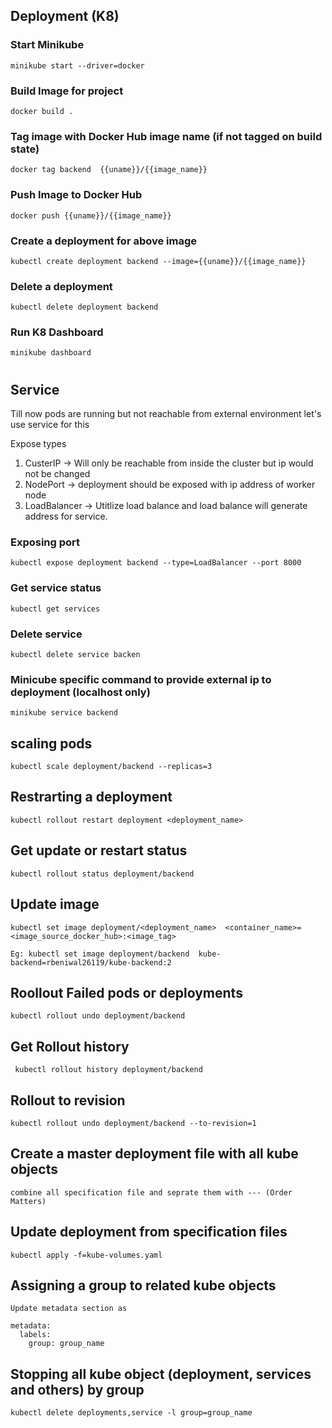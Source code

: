 ## Deployment (K8)

### Start Minikube
    minikube start --driver=docker

### Build Image for project
    docker build .

### Tag image with Docker Hub image name (if not tagged on build state)
    docker tag backend  {{uname}}/{{image_name}}

### Push Image to Docker Hub
    docker push {{uname}}/{{image_name}}

### Create a deployment for above image
    kubectl create deployment backend --image={{uname}}/{{image_name}}

### Delete a deployment
    kubectl delete deployment backend

### Run K8 Dashboard
    minikube dashboard

#
#
#

## Service
Till  now pods are running but not reachable from external environment let's use service for this

Expose types
1. CusterIP -> Will only be reachable from inside the cluster but ip would not be changed
2. NodePort -> deployment should be exposed with ip address of worker node
3. LoadBalancer -> Utitlize load balance and load balance will generate address for service.

### Exposing port
    kubectl expose deployment backend --type=LoadBalancer --port 8000

### Get service status
    kubectl get services

### Delete service
    kubectl delete service backen

### Minicube specific command to provide external ip to deployment (localhost only)
    minikube service backend

## scaling pods
    kubectl scale deployment/backend --replicas=3

## Restrarting a deployment
    kubectl rollout restart deployment <deployment_name>


## Get update or restart status
    kubectl rollout status deployment/backend


## Update image
    kubectl set image deployment/<deployment_name>  <container_name>=<image_source_docker_hub>:<image_tag>

    Eg: kubectl set image deployment/backend  kube-backend=rbeniwal26119/kube-backend:2

## Roollout Failed pods or deployments

    kubectl rollout undo deployment/backend

## Get Rollout history
     kubectl rollout history deployment/backend
    
## Rollout to revision
    kubectl rollout undo deployment/backend --to-revision=1

## Create a master deployment file with all kube objects
    combine all specification file and seprate them with --- (Order Matters)

## Update deployment from specification files
    kubectl apply -f=kube-volumes.yaml

## Assigning a group to related kube objects
    Update metadata section as
    
    metadata:
      labels:
        group: group_name

## Stopping all kube object (deployment, services and others) by group
    kubectl delete deployments,service -l group=group_name
